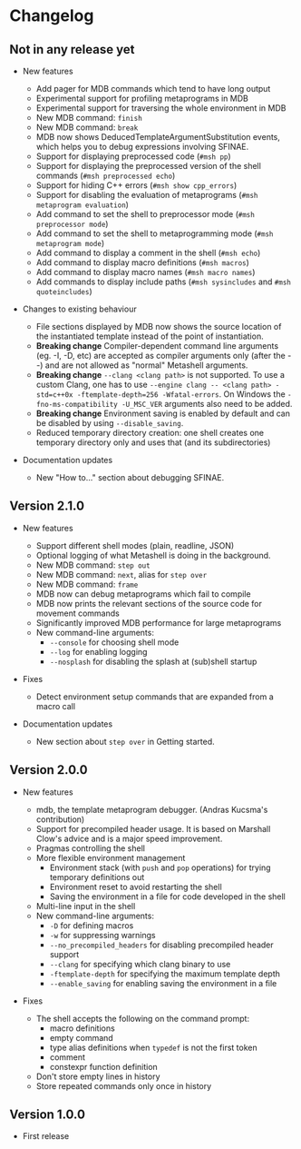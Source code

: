 # Changelog

## Not in any release yet

* New features
    * Add pager for MDB commands which tend to have long output
    * Experimental support for profiling metaprograms in MDB
    * Experimental support for traversing the whole environment in MDB
    * New MDB command: `finish`
    * New MDB command: `break`
    * MDB now shows DeducedTemplateArgumentSubstitution events, which helps
      you to debug expressions involving SFINAE.
    * Support for displaying preprocessed code (`#msh pp`)
    * Support for displaying the preprocessed version of the shell commands
      (`#msh preprocessed echo`)
    * Support for hiding C++ errors (`#msh show cpp_errors`)
    * Support for disabling the evaluation of metaprograms
      (`#msh metaprogram evaluation`)
    * Add command to set the shell to preprocessor mode
      (`#msh preprocessor mode`)
    * Add command to set the shell to metaprogramming mode
      (`#msh metaprogram mode`)
    * Add command to display a comment in the shell (`#msh echo`)
    * Add command to display macro definitions (`#msh macros`)
    * Add command to display macro names (`#msh macro names`)
    * Add commands to display include paths
      (`#msh sysincludes` and `#msh quoteincludes`)

* Changes to existing behaviour
    * File sections displayed by MDB now shows the source location of the
      instantiated template instead of the point of instantiation.
    * **Breaking change** Compiler-dependent command line arguments (eg. -I, -D,
      etc) are accepted as compiler arguments only (after the --) and are not
      allowed as "normal" Metashell arguments.
    * **Breaking change** `--clang <clang path>` is not supported. To use a
      custom Clang, one has to use `--engine clang -- <clang path> -std=c++0x
      -ftemplate-depth=256 -Wfatal-errors`. On Windows the
      `-fno-ms-compatibility -U_MSC_VER` arguments also need to be added.
    * **Breaking change** Environment saving is enabled by default and can be
      disabled by using `--disable_saving`.
    * Reduced temporary directory creation: one shell creates one temporary
      directory only and uses that (and its subdirectories)

* Documentation updates
    * New "How to..." section about debugging SFINAE.

## Version 2.1.0

* New features
    * Support different shell modes (plain, readline, JSON)
    * Optional logging of what Metashell is doing in the background.
    * New MDB command: `step out`
    * New MDB command: `next`, alias for `step over`
    * New MDB command: `frame`
    * MDB now can debug metaprograms which fail to compile
    * MDB now prints the relevant sections of the source code for movement
      commands
    * Significantly improved MDB performance for large metaprograms
    * New command-line arguments:
        * `--console` for choosing shell mode
        * `--log` for enabling logging
        * `--nosplash` for disabling the splash at (sub)shell startup

* Fixes
    * Detect environment setup commands that are expanded from a macro call

* Documentation updates
    * New section about `step over` in Getting started.

## Version 2.0.0

* New features
    * mdb, the template metaprogram debugger. (Andras Kucsma's contribution)
    * Support for precompiled header usage. It is based on Marshall Clow's
      advice and is a major speed improvement.
    * Pragmas controlling the shell
    * More flexible environment management
        * Environment stack (with `push` and `pop` operations) for trying
          temporary definitions out
        * Environment reset to avoid restarting the shell
        * Saving the environment in a file for code developed in the shell
    * Multi-line input in the shell
    * New command-line arguments:
        * `-D` for defining macros
        * `-w` for suppressing warnings
        * `--no_precompiled_headers` for disabling precompiled header support
        * `--clang` for specifying which clang binary to use
        * `-ftemplate-depth` for specifying the maximum template depth
        * `--enable_saving` for enabling saving the environment in a file

* Fixes
    * The shell accepts the following on the command prompt:
        * macro definitions
        * empty command
        * type alias definitions when `typedef` is not the first token
        * comment
        * constexpr function definition
    * Don't store empty lines in history
    * Store repeated commands only once in history

## Version 1.0.0

* First release
